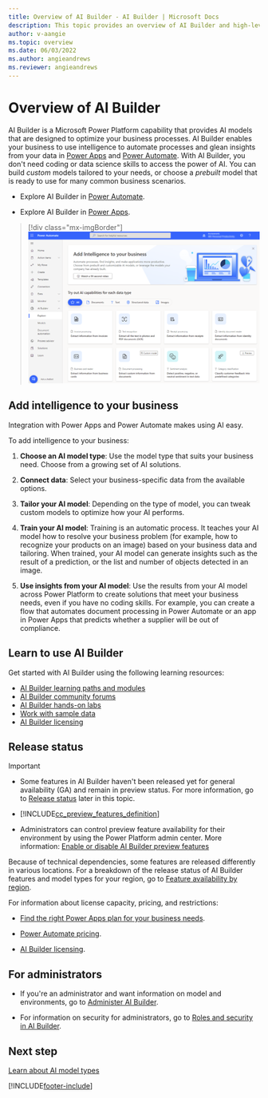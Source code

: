 ```yaml
---
title: Overview of AI Builder - AI Builder | Microsoft Docs
description: This topic provides an overview of AI Builder and high-level steps to add intelligence to your apps.
author: v-aangie
ms.topic: overview
ms.date: 06/03/2022
ms.author: angieandrews
ms.reviewer: angieandrews
---
```


# Overview of AI Builder

AI Builder is a Microsoft Power Platform capability that provides AI models that are designed to optimize your business processes. AI Builder enables your business to use intelligence to automate processes and glean insights from your data in [Power Apps](use-in-powerapps-overview.md) and [Power Automate](use-in-flow-overview.md). With AI Builder, you don't need coding or data science skills to access the power of AI. You can build *custom* models tailored to your needs, or choose a *prebuilt* model that is ready to use for many common business scenarios.

- Explore AI Builder in [Power Automate](use-in-flow-overview.md).

- Explore AI Builder in [Power Apps](use-in-powerapps-overview.md).

> [!div class="mx-imgBorder"]
> ![Screenshot of the AI Builder home page.](media/ai-builder-home.png "AI Builder home page")

## Add intelligence to your business

Integration with Power Apps and Power Automate makes using AI easy.

To add intelligence to your business:

1. **Choose an AI model type**: Use the model type that suits your business need. Choose from a growing set of AI solutions.

1. **Connect data**: Select your business-specific data from the available options.

1. **Tailor your AI model**: Depending on the type of model, you can tweak custom models to optimize how your AI performs.

1. **Train your AI model**: Training is an automatic process. It teaches your AI model how to resolve your business problem (for example, how to recognize your products on an image) based on your business data and tailoring. When trained, your AI model can generate insights such as the result of a prediction, or the list and number of objects detected in an image.

1. **Use insights from your AI model**: Use the results from your AI model across Power Platform to create solutions that meet your business needs, even if you have no coding skills. For example, you can create a flow that automates document processing in Power Automate or an app in Power Apps that predicts whether a supplier will be out of compliance.

## Learn to use AI Builder

Get started with AI Builder using the following learning resources:

- [AI Builder learning paths and modules](/training/browse/?expanded=power-platform&products=ai-builder)
- [AI Builder community forums](https://go.microsoft.com/fwlink/?linkid=2092048)
- [AI Builder hands-on labs](https://go.microsoft.com/fwlink/?linkid=2103171)
- [Work with sample data](samples.md)
- [AI Builder licensing](administer-licensing.md)

## Release status

 > [!IMPORTANT]
 >
 > - Some features in AI Builder haven't been released yet for general availability (GA) and remain in preview status. For more information, go to [Release status](#release-status) later in this topic.
>
 > - [!INCLUDE[cc_preview_features_definition](./includes/cc-preview-features-definition.md)]
>
> - Administrators can control preview feature availability for their environment by using the Power Platform admin center. More information: [Enable or disable AI Builder preview features](administer.md#enable-or-disable-ai-builder-preview-features)

Because of technical dependencies, some features are released differently in various locations. For a breakdown of the release status of AI Builder features and model types for your region, go to [Feature availability by region](availability-region.md).

For information about license capacity, pricing, and restrictions:

- [Find the right Power Apps plan for your business needs](https://powerapps.microsoft.com/pricing/).

- [Power Automate pricing](https://flow.microsoft.com/pricing/).

- [AI Builder licensing](administer-licensing.md).

## For administrators

- If you're an administrator and want information on model and environments, go to [Administer AI Builder](administer.md).

- For information on security for administrators, go to [Roles and security in AI Builder](security.md).

## Next step

[Learn about AI model types](model-types.md)

[!INCLUDE[footer-include](includes/footer-banner.md)]
